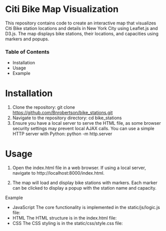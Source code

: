 
# Citi Bike Map Visualization

This repository contains code to create an interactive map that visualizes Citi Bike station locations and details in New York City using Leaflet.js and D3.js. The map displays bike stations, their locations, and capacities using markers and popups.

### Table of Contents

- Installation
- Usage
- Example

# Installation

1. Clone the repository:
git clone https://github.com/Bnrobertson/bike_stations.git
2. Navigate to the repository directory:
cd bike_stations
3. Ensure you have a local server to serve the HTML file, as some browser security settings may prevent local AJAX calls. You can use a simple HTTP server with Python:
python -m http.server

# Usage

1. Open the index.html file in a web browser. If using a local server, navigate to http://localhost:8000/index.html.

2. The map will load and display bike stations with markers. Each marker can be clicked to display a popup with the station name and capacity.

Example

- JavaScript
The core functionality is implemented in the static/js/logic.js file:
- HTML
The HTML structure is in the index.html file:
- CSS
The CSS styling is in the static/css/style.css file:

